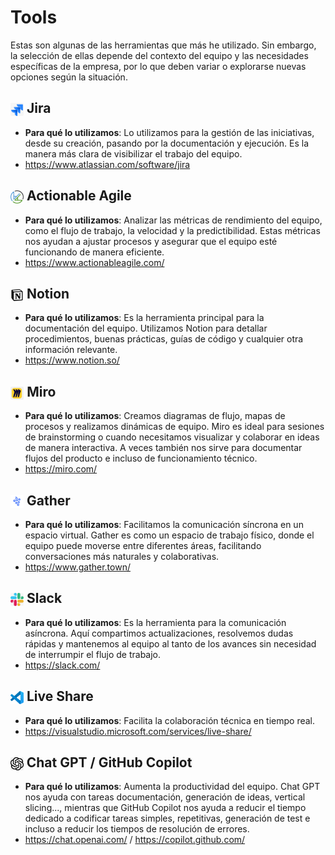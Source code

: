# Tools
Estas son algunas de las herramientas que más he utilizado. Sin embargo, la selección de ellas depende del contexto del equipo y las necesidades específicas de la empresa, por lo que deben variar o explorarse nuevas opciones según la situación.

## <img src="./assets/jira.png" alt="Jira logo" style="height: 1em; vertical-align: middle; border-radius: 10%" /> Jira
- **Para qué lo utilizamos**: Lo utilizamos para la gestión de las iniciativas, desde su creación, pasando por la documentación y ejecución. Es la manera más clara de visibilizar el trabajo del equipo.
- https://www.atlassian.com/software/jira

## <img src="./assets/actionable.webp" alt="Actionable Agile logo" style="height: 1em; vertical-align: middle;" /> Actionable Agile
- **Para qué lo utilizamos**: Analizar las métricas de rendimiento del equipo, como el flujo de trabajo, la velocidad y la predictibilidad. Estas métricas nos ayudan a ajustar procesos y asegurar que el equipo esté funcionando de manera eficiente.
- https://www.actionableagile.com/

## <img src="./assets/notion.png" alt="Notion logo" style="height: 1em; vertical-align: middle;" /> Notion
- **Para qué lo utilizamos**: Es la herramienta principal para la documentación del equipo. Utilizamos Notion para detallar procedimientos, buenas prácticas, guías de código y cualquier otra información relevante.
- https://www.notion.so/

## <img src="./assets/miro.png" alt="Miro logo" style="height: 1em; vertical-align: middle; border-radius: 10%" /> Miro
- **Para qué lo utilizamos**: Creamos diagramas de flujo, mapas de procesos y realizamos dinámicas de equipo. Miro es ideal para sesiones de brainstorming o cuando necesitamos visualizar y colaborar en ideas de manera interactiva. A veces también nos sirve para documentar flujos del producto e incluso de funcionamiento técnico.
- https://miro.com/

## <img src="./assets/gather.png" alt="Gather logo" style="height: 1em; vertical-align: middle;" /> Gather
- **Para qué lo utilizamos**: Facilitamos la comunicación síncrona en un espacio virtual. Gather es como un espacio de trabajo físico, donde el equipo puede moverse entre diferentes áreas, facilitando conversaciones más naturales y colaborativas.
- https://www.gather.town/

## <img src="./assets/slack.png" alt="Slack logo" style="height: 1em; vertical-align: middle; border-radius: 10%" /> Slack
- **Para qué lo utilizamos**: Es la herramienta para la comunicación asíncrona. Aquí compartimos actualizaciones, resolvemos dudas rápidas y mantenemos al equipo al tanto de los avances sin necesidad de interrumpir el flujo de trabajo.
- https://slack.com/

## <img src="./assets/code.png" alt="VSCode logo" style="height: 1em; vertical-align: middle;" /> Live Share
- **Para qué lo utilizamos**: Facilita la colaboración técnica en tiempo real.
- https://visualstudio.microsoft.com/services/live-share/

## <img src="./assets/gpt.webp" alt="GPT logo" style="height: 1em; vertical-align: middle; border-radius: 10%" /> Chat GPT / GitHub Copilot
- **Para qué lo utilizamos**: Aumenta la productividad del equipo. Chat GPT nos ayuda con tareas documentación, generación de ideas, vertical slicing..., mientras que GitHub Copilot nos ayuda a reducir el tiempo dedicado a codificar tareas simples, repetitivas, generación de test e incluso a reducir los tiempos de resolución de errores.
- https://chat.openai.com/ / https://copilot.github.com/